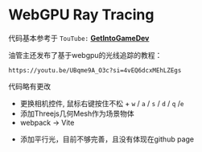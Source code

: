 # WebGPU Ray Tracing

代码基本参考于   `TouTube:` **[GetIntoGameDev](https://www.youtube.com/@GetIntoGameDev)**

油管主还发布了基于webgpu的光线追踪的教程：

```
https://youtu.be/UBqme9A_O3c?si=4vEQ6dcxMEhLZEgs
```

代码略有更改

+ 更换相机控件, 鼠标右键按住不松 + `w` / `a` / `s` / `d` /  `q` /`e` 
+ 添加Threejs几何Mesh作为场景物体
+ webpack -> Vite

- 添加平行光，目前不够完善，且没有体现在github page